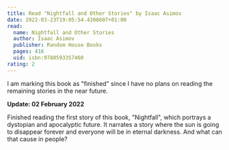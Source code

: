 ```yaml
---
title: Read "Nightfall and Other Stories" by Isaac Asimov
date: 2022-03-23T19:05:54.4308607+01:00
read:
  name: Nightfall and Other Stories
  author: Isaac Asimov
  publisher: Random House Books
  pages: 416
  uid: isbn:9780593357460
rating: 2
---
```


I am marking this book as "finished" since I have no plans on reading the remaining stories in the near future.

**Update: 02 February 2022**

Finished reading the first story of this book, "Nightfall", which portrays a dystopian and apocalyptic future. It narrates a story where the sun is going to disappear forever and everyone will be in eternal darkness. And what can that cause in people?
